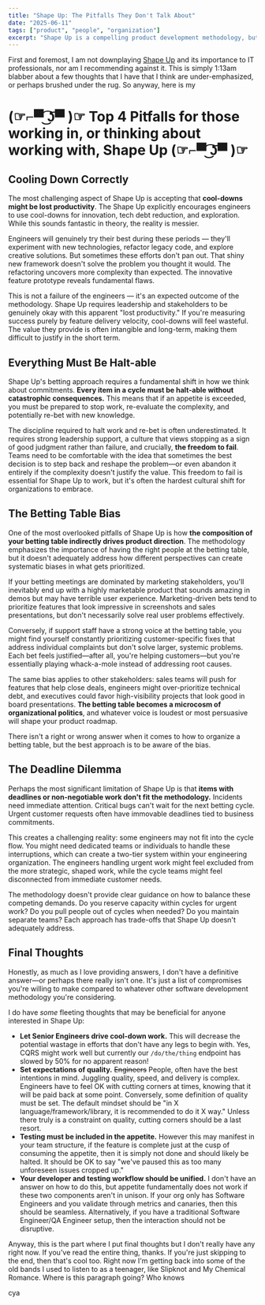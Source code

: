 ```yaml
---
title: "Shape Up: The Pitfalls They Don't Talk About"
date: "2025-06-11"
tags: ["product", "people", "organization"]
excerpt: "Shape Up is a compelling product development methodology, but it comes with hidden challenges that teams need to understand before adopting it."
---
```


First and foremost, I am not downplaying [Shape Up](https://basecamp.com/shapeup) and its importance to IT professionals, nor am I recommending against it. This is simply 1:13am blabber about a few thoughts that I have that I think are under-emphasized, or perhaps brushed under the rug. So anyway, here is my

# **(☞⌐▀͡ ͜ʖ͡▀ )☞ Top 4 Pitfalls for those working in, or thinking about working with, Shape Up (☞⌐▀͡ ͜ʖ͡▀ )☞**

## Cooling Down Correctly

The most challenging aspect of Shape Up is accepting that **cool-downs might be lost productivity**. The Shape Up explicitly encourages engineers to use cool-downs for innovation, tech debt reduction, and exploration. While this sounds fantastic in theory, the reality is messier.

Engineers will genuinely try their best during these periods — they'll experiment with new technologies, refactor legacy code, and explore creative solutions. But sometimes these efforts don't pan out. That shiny new framework doesn't solve the problem you thought it would. The refactoring uncovers more complexity than expected. The innovative feature prototype reveals fundamental flaws.

This is not a failure of the engineers — it's an expected outcome of the methodology. Shape Up requires leadership and stakeholders to be genuinely okay with this apparent "lost productivity." If you're measuring success purely by feature delivery velocity, cool-downs will feel wasteful. The value they provide is often intangible and long-term, making them difficult to justify in the short term.

## Everything Must Be Halt-able

Shape Up's betting approach requires a fundamental shift in how we think about commitments. **Every item in a cycle must be halt-able without catastrophic consequences.** This means that if an appetite is exceeded, you must be prepared to stop work, re-evaluate the complexity, and potentially re-bet with new knowledge.

The discipline required to halt work and re-bet is often underestimated. It requires strong leadership support, a culture that views stopping as a sign of good judgment rather than failure, and crucially, **the freedom to fail**. Teams need to be comfortable with the idea that sometimes the best decision is to step back and reshape the problem—or even abandon it entirely if the complexity doesn't justify the value. This freedom to fail is essential for Shape Up to work, but it's often the hardest cultural shift for organizations to embrace.

## The Betting Table Bias

One of the most overlooked pitfalls of Shape Up is how **the composition of your betting table indirectly drives product direction**. The methodology emphasizes the importance of having the right people at the betting table, but it doesn't adequately address how different perspectives can create systematic biases in what gets prioritized.

If your betting meetings are dominated by marketing stakeholders, you'll inevitably end up with a highly marketable product that sounds amazing in demos but may have terrible user experience. Marketing-driven bets tend to prioritize features that look impressive in screenshots and sales presentations, but don't necessarily solve real user problems effectively.

Conversely, if support staff have a strong voice at the betting table, you might find yourself constantly prioritizing customer-specific fixes that address individual complaints but don't solve larger, systemic problems. Each bet feels justified—after all, you're helping customers—but you're essentially playing whack-a-mole instead of addressing root causes.

The same bias applies to other stakeholders: sales teams will push for features that help close deals, engineers might over-prioritize technical debt, and executives could favor high-visibility projects that look good in board presentations. **The betting table becomes a microcosm of organizational politics**, and whatever voice is loudest or most persuasive will shape your product roadmap.

There isn't a right or wrong answer when it comes to how to organize a betting table, but the best approach is to be aware of the bias.

## The Deadline Dilemma

Perhaps the most significant limitation of Shape Up is that **items with deadlines or non-negotiable work don't fit the methodology.** Incidents need immediate attention. Critical bugs can't wait for the next betting cycle. Urgent customer requests often have immovable deadlines tied to business commitments.

This creates a challenging reality: some engineers may not fit into the cycle flow. You might need dedicated teams or individuals to handle these interruptions, which can create a two-tier system within your engineering organization. The engineers handling urgent work might feel excluded from the more strategic, shaped work, while the cycle teams might feel disconnected from immediate customer needs.

The methodology doesn't provide clear guidance on how to balance these competing demands. Do you reserve capacity within cycles for urgent work? Do you pull people out of cycles when needed? Do you maintain separate teams? Each approach has trade-offs that Shape Up doesn't adequately address.

## Final Thoughts

Honestly, as much as I love providing answers, I don't have a definitive answer—or perhaps there really isn't one. It's just a list of compromises you're willing to make compared to whatever other software development methodology you're considering.

I do have _some_ fleeting thoughts that may be beneficial for anyone interested in Shape Up:

- **Let Senior Engineers drive cool-down work.** This will decrease the potential wastage in efforts that don't have any legs to begin with. Yes, CQRS might work well but currently our `/do/the/thing` endpoint has slowed by 50% for no apparent reason!
- **Set expectations of quality.** ~~Engineers~~ People, often have the best intentions in mind. Juggling quality, speed, and delivery is complex. Engineers have to feel OK with cutting corners at times, knowing that it will be paid back at some point. Conversely, some definition of quality must be set. The default mindset should be "in X language/framework/library, it is recommended to do it X way." Unless there truly is a constraint on quality, cutting corners should be a last resort.
- **Testing must be included in the appetite.** However this may manifest in your team structure, if the feature is complete just at the cusp of consuming the appetite, then it is simply not done and should likely be halted. It should be OK to say "we've paused this as too many unforeseen issues cropped up."
- **Your developer and testing workflow should be unified.** I don't have an answer on how to do this, but appetite fundamentally does not work if these two components aren't in unison. If your org only has Software Engineers and you validate through metrics and canaries, then this should be seamless. Alternatively, if you have a traditional Software Engineer/QA Engineer setup, then the interaction should not be disruptive.

Anyway, this is the part where I put final thoughts but I don't really have any right now. If you've read the entire thing, thanks. If you're just skipping to the end, then that's cool too. Right now I'm getting back into some of the old bands I used to listen to as a teenager, like Slipknot and My Chemical Romance. Where is this paragraph going? Who knows

cya
